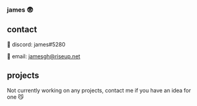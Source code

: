 ### james 😨

<!--
**sneakers/sneakers** is a ✨ _special_ ✨ repository because its `README.md` (this file) appears on your GitHub profile.

Here are some ideas to get you started:

- 🔭 I’m currently working on ...
- 🌱 I’m currently learning ...
- 👯 I’m looking to collaborate on ...
- 🤔 I’m looking for help with ...
- 💬 Ask me about ...
- 📫 How to reach me: ...
- 😄 Pronouns: ...
- ⚡ Fun fact: ...
-->

## contact

📱 discord: james#5280


📧 email: jamesgh@riseup.net

## projects

Not currently working on any projects, contact me if you have an idea for one 😼
